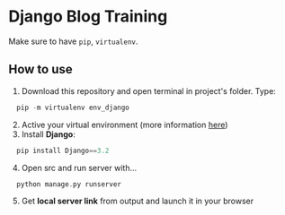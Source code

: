 # Django Blog Training

Make sure to have `pip`, `virtualenv`.

## How to use

1. Download this repository and open terminal in project's folder. Type:

~~~ cpp
  pip -m virtualenv env_django
~~~
2. Active your virtual environment (more information [here](https://virtualenv.pypa.io/en/latest/user_guide.html#activators))
3. Install **Django**:

~~~ cpp
  pip install Django==3.2
~~~

4. Open src and run server with...

~~~ cpp
  python manage.py runserver
~~~

5. Get __local server link__ from output and launch it in your browser
